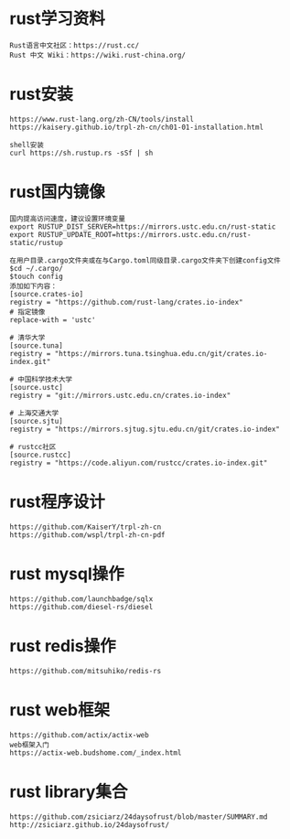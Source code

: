 # rust学习资料

	Rust语言中文社区：https://rust.cc/
	Rust 中文 Wiki：https://wiki.rust-china.org/

# rust安装

	https://www.rust-lang.org/zh-CN/tools/install
	https://kaisery.github.io/trpl-zh-cn/ch01-01-installation.html

	shell安装
	curl https://sh.rustup.rs -sSf | sh

# rust国内镜像

	国内提高访问速度，建议设置环境变量 
	export RUSTUP_DIST_SERVER=https://mirrors.ustc.edu.cn/rust-static
	export RUSTUP_UPDATE_ROOT=https://mirrors.ustc.edu.cn/rust-static/rustup

	在用户目录.cargo文件夹或在与Cargo.toml同级目录.cargo文件夹下创建config文件
	$cd ~/.cargo/
	$touch config
	添加如下内容：
	[source.crates-io]
	registry = "https://github.com/rust-lang/crates.io-index"
	# 指定镜像
	replace-with = 'ustc'

	# 清华大学
	[source.tuna]
	registry = "https://mirrors.tuna.tsinghua.edu.cn/git/crates.io-index.git"

	# 中国科学技术大学
	[source.ustc]
	registry = "git://mirrors.ustc.edu.cn/crates.io-index"

	# 上海交通大学
	[source.sjtu]
	registry = "https://mirrors.sjtug.sjtu.edu.cn/git/crates.io-index"

	# rustcc社区
	[source.rustcc]
	registry = "https://code.aliyun.com/rustcc/crates.io-index.git"

# rust程序设计

	https://github.com/KaiserY/trpl-zh-cn
	https://github.com/wspl/trpl-zh-cn-pdf

# rust mysql操作

	https://github.com/launchbadge/sqlx
	https://github.com/diesel-rs/diesel

# rust redis操作

	https://github.com/mitsuhiko/redis-rs

# rust web框架

	https://github.com/actix/actix-web
	web框架入门
	https://actix-web.budshome.com/_index.html

# rust library集合
	
	https://github.com/zsiciarz/24daysofrust/blob/master/SUMMARY.md
	http://zsiciarz.github.io/24daysofrust/
